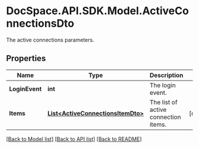 # DocSpace.API.SDK.Model.ActiveConnectionsDto
The active connections parameters.

## Properties

Name | Type | Description | Notes
------------ | ------------- | ------------- | -------------
**LoginEvent** | **int** | The login event. | 
**Items** | [**List&lt;ActiveConnectionsItemDto&gt;**](ActiveConnectionsItemDto.md) | The list of active connection items. | [optional] 

[[Back to Model list]](../README.md#documentation-for-models) [[Back to API list]](../README.md#documentation-for-api-endpoints) [[Back to README]](../README.md)

